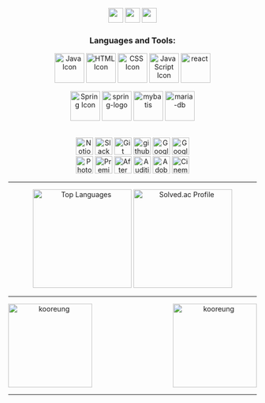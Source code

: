 <p></p>
<div align="center"> 
<div>
    <a href="https://idealcreator38.notion.site/2a350a773629420cbbb5b7d4c91ae4f6?pvs=4" target="_blank">
        <img src="https://img.shields.io/badge/Notion-DD0B78?style=flat-square&logo=Notion&logoColor=white" 
            height="30px"/></a>
    <a href="mailto:crisishyun@gmail.com" target="_blank">
        <img src="https://img.shields.io/badge/Gmail-EA4335?style=flat-square&logo=Gmail&logoColor=white"
            height="30px"/></a>
    <a href="https://www.youtube.com/@kr_studio" target="_blank">
      <img src="https://img.shields.io/badge/Youtube-FF0000?style=flat-square&logo=Youtube&logoColor=white"
          height="30px"/></a>
<!--   <a href="https://www.saramin.co.kr/zf_user/member/resume/view/edit_icon_fl/y/mandb_view/n/res_idx/11191263" target="_blank">
      <img src="https://img.shields.io/badge/kooreung-0A66C2?style=flat-square&logo=Linkedin&logoColor=white"/></a> -->
</div>
<h3 align="center">Languages and Tools:</h3>
    <div>
        <p align="center"> 
        </p>
        <p align="center">
            <img src="https://img.icons8.com/color/48/000000/java-coffee-cup-logo--v1.png" alt="Java Icon" height="60px"/>
            <img src="https://img.icons8.com/color/48/000000/html-5--v1.png" alt="HTML Icon" height="60px"/>
            <img src="https://img.icons8.com/color/48/000000/css3.png" alt="CSS Icon" height="60px"/>
            <img src="https://img.icons8.com/color/48/000000/javascript--v1.png" alt="JavaScript Icon" height="60px"/>
            <img height="60" src="https://img.icons8.com/office/80/react.png" alt="react"/>
        </p>
        <p align="center">
            <img src="https://img.icons8.com/color/48/000000/spring-logo.png" alt="Spring Icon" height="60px"/>
            <img height="60" src="https://img.icons8.com/officel/80/spring-logo.png" alt="spring-logo"/>
            <img height="60" src="https://img.icons8.com/ios/50/mybatis.png" alt="mybatis"/>
            <img height="60" src="https://img.icons8.com/color/96/maria-db.png" alt="maria-db"/>
        </p>
        <br>
        <div>
            <div>
                <img src="https://img.icons8.com/color/48/000000/notion.png" alt="Notion Icon" height="35px" />
                <img src="https://img.icons8.com/color/48/000000/slack-new.png" alt="Slack Icon" height="35px" />
                <img src="https://img.icons8.com/color/48/000000/git.png" alt="Git Icon" height="35px"/>
                <img height="35" src="https://img.icons8.com/officel/80/github.png" alt="github"/>
                <img src="https://img.icons8.com/color/48/000000/google-slides.png" alt="Google Slides Icon" height="35px" />
                <img src="https://www.gstatic.com/images/branding/product/1x/sheets_48dp.png" alt="Google Sheets Icon" height="35px" />
            </div>
            <div> 
                <img src="https://img.icons8.com/color/48/000000/adobe-photoshop.png" alt="Photoshop Icon" height="35px" />
                <img src="https://img.icons8.com/color/48/000000/adobe-premiere-pro.png" alt="Premiere Icon" height="35px" />
                <img src="https://img.icons8.com/color/48/000000/adobe-after-effects.png" alt="After Effects Icon" height="35px" />
                <img src="https://img.icons8.com/color/48/000000/adobe-audition.png" alt="Audition Icon" height="35px" />
                <img src="https://img.icons8.com/color/48/000000/adobe-lightroom.png" alt="Adobe Lightroom Icon" height="35px" />
                <img src="https://img.icons8.com/color/48/000000/cinema-4d.png" alt="Cinema 4D Icon" height="35px" />
            </div>
        </div>
        <hr>
        <p>
            <a href="https://github.com/anuraghazra/github-readme-stats">
            <img src="https://github-readme-stats.vercel.app/api/top-langs/?username=kooreung&layout=compact&theme=tokyonight" 
                alt="Top Languages" height="200vh" /></a>
                            <a href="https://solved.ac/idealcreator38/">
            <img src="http://mazassumnida.wtf/api/v2/generate_badge?boj=idealcreator38" alt="Solved.ac Profile" height="200vh" />
            </a>
        </p>
    </div>

<hr>
<div align="center" style="display: flex; justify-content: space-between;align-items: center;">
    <img height="170em" src="https://github-readme-stats.vercel.app/api?username=kooreung&show_icons=true&theme=tokyonight&locale=en" 
           alt="kooreung" />
    <img height="170em" src="https://github-readme-streak-stats.herokuapp.com/?user=kooreung&theme=tokyonight" 
           alt="kooreung" />
</div>
<hr>
